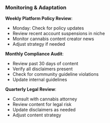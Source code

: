 ### Monitoring & Adaptation

**Weekly Platform Policy Review**:

- Monday: Check for policy updates
- Review recent account suspensions in niche
- Monitor cannabis content creator news
- Adjust strategy if needed

**Monthly Compliance Audit**:

- Review past 30 days of content
- Verify all disclaimers present
- Check for community guideline violations
- Update internal guidelines

**Quarterly Legal Review**:

- Consult with cannabis attorney
- Review content for legal risk
- Update disclaimers as needed
- Adjust content strategy
